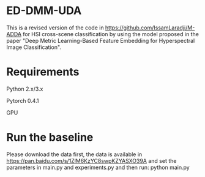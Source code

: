 # ED-DMM-UDA
This is a revised version of the code in https://github.com/IssamLaradji/M-ADDA for HSI cross-scene classification by using the model proposed in the paper "Deep Metric Learning-Based Feature Embedding for Hyperspectral Image Classification".

# Requirements
Python 2.x/3.x

Pytorch 0.4.1

GPU

# Run the baseline
Please download the data first, the data is available in https://pan.baidu.com/s/1ZlM6KzYC8swpKZYASXO39A and set the parameters in main.py and experiments.py and then run: python main.py
